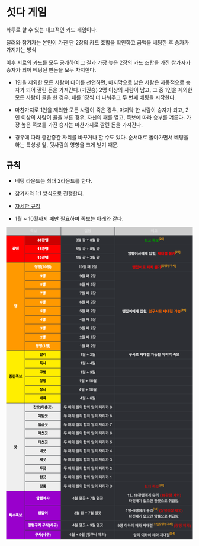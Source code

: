 # 섯다 게임

화투로 할 수 있는 대표적인 카드 게임이다.

딜러와 참가자는 본인이 가진 단 2장의 카드 조합을 확인하고 금액을 베팅한 후 승자가 가져가는 방식 

이후 서로의 카드를 모두 공개하여 그 결과 가장 높은 2장의 카드 조합을 가진 참가자가 승자가 되어 베팅된 판돈을 모두 차지한다.

- 1인을 제외한 모든 사람이 다이를 선언하면, 마지막으로 남은 사람은 자동적으로 승자가 되어 깔린 돈을 가져간다.(기권승) 2명 이상의 사람이 남고, 그 중 1인을 제외한 모든 사람이 콜을 한 경우, 패를 1장씩 더 나눠주고 두 번째 베팅을 시작한다.

- 마찬가지로 1인을 제외한 모든 사람이 죽은 경우, 마지막 한 사람이 승자가 되고, 2인 이상의 사람이 콜을 부른 경우, 자신의 패를 열고, 족보에 따라 승부를 겨룬다. 가장 높은 족보를 가진 승자는 마찬가지로 깔린 돈을 가져간다.

- 경우에 따라 중간중간 자리를 바꾸거나 할 수도 있다. 순서대로 돌아가면서 베팅을 하는 특성상 앞, 뒷사람의 영향을 크게 받기 때문.

## 규칙

- 베팅 라운드는 최대 2라운드를 한다.
- 참가자와 1:1 방식으로 진행한다.
- [자세한 규칙](https://namu.wiki/w/%EC%84%B0%EB%8B%A4)

- 1월 ~ 10월까지 패만 필요하며 족보는 아래와 같다.

![족보 이미지](src/main/resources/image1.png)